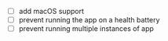 - [ ] add macOS support
- [ ] prevent running the app on a health battery
- [ ] prevent running multiple instances  of app
